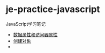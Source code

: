 # je-practice-javascript
JavaScript学习笔记





- [数据属性和访问器属性](./notes/数据属性和访问器属性.md)
- [创建对象](./notes/创建对象.md)
- 



















